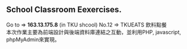 ## School Classroom Eexercises.
Go to => **163.13.175.8** (in TKU shcool) No.12 => TKUEATS 飲料點餐  
本次作業主要為前端設計與後端資料庫連結之互動，並利用PHP, javascript, phpMyAdmin來實現。



